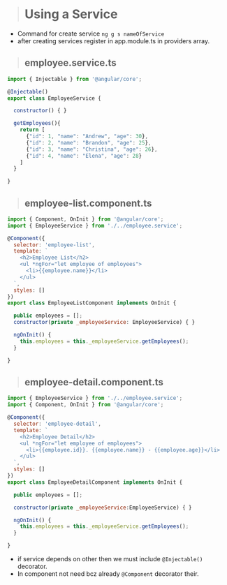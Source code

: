 ># Using a Service

- Command for create service `ng g s nameOfService`
- after creating services register in app.module.ts in providers array.
  
>## employee.service.ts

```js
import { Injectable } from '@angular/core';

@Injectable()
export class EmployeeService {

  constructor() { }

  getEmployees(){
    return [
      {"id": 1, "name": "Andrew", "age": 30},
      {"id": 2, "name": "Brandon", "age": 25},
      {"id": 3, "name": "Christina", "age": 26},
      {"id": 4, "name": "Elena", "age": 28}
    ]
  }

}

```

>## employee-list.component.ts


```js
import { Component, OnInit } from '@angular/core';
import { EmployeeService } from './../employee.service';

@Component({
  selector: 'employee-list',
  template: `
    <h2>Employee List</h2>
    <ul *ngFor="let employee of employees">
      <li>{{employee.name}}</li>
    </ul>
  `,
  styles: []
})
export class EmployeeListComponent implements OnInit {

  public employees = [];
  constructor(private _employeeService: EmployeeService) { }

  ngOnInit() {
    this.employees = this._employeeService.getEmployees();
  }

}


```

>## employee-detail.component.ts


```js
import { EmployeeService } from './../employee.service';
import { Component, OnInit } from '@angular/core';

@Component({
  selector: 'employee-detail',
  template: `
    <h2>Employee Detail</h2>
    <ul *ngFor="let employee of employees">
      <li>{{employee.id}}. {{employee.name}} - {{employee.age}}</li>
    </ul>
  `,
  styles: []
})
export class EmployeeDetailComponent implements OnInit {

  public employees = [];

  constructor(private _employeeService:EmployeeService) { }

  ngOnInit() {
    this.employees = this._employeeService.getEmployees();
  }

}

```

- if service depends on other then we must include `@Injectable()` decorator.
- In component not need bcz already `@Component` decorator their. 